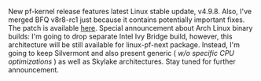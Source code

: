 New pf-kernel release features latest Linux stable update, v4.9.8. Also, I've merged BFQ v8r8-rc1 just because it contains potentially important fixes. The patch is available [here](https://pf.natalenko.name/sources/4.9/patch-4.9-pf5.xz). Special announcement about Arch Linux binary builds: I'm going to drop separate Intel Ivy Bridge build, however, this architecture will be still available for linux-pf-next package. Instead, I'm going to keep Silvermont and also present generic ( _w/o specific CPU optimizations_ ) as well as Skylake architectures. Stay tuned for further announcement.
